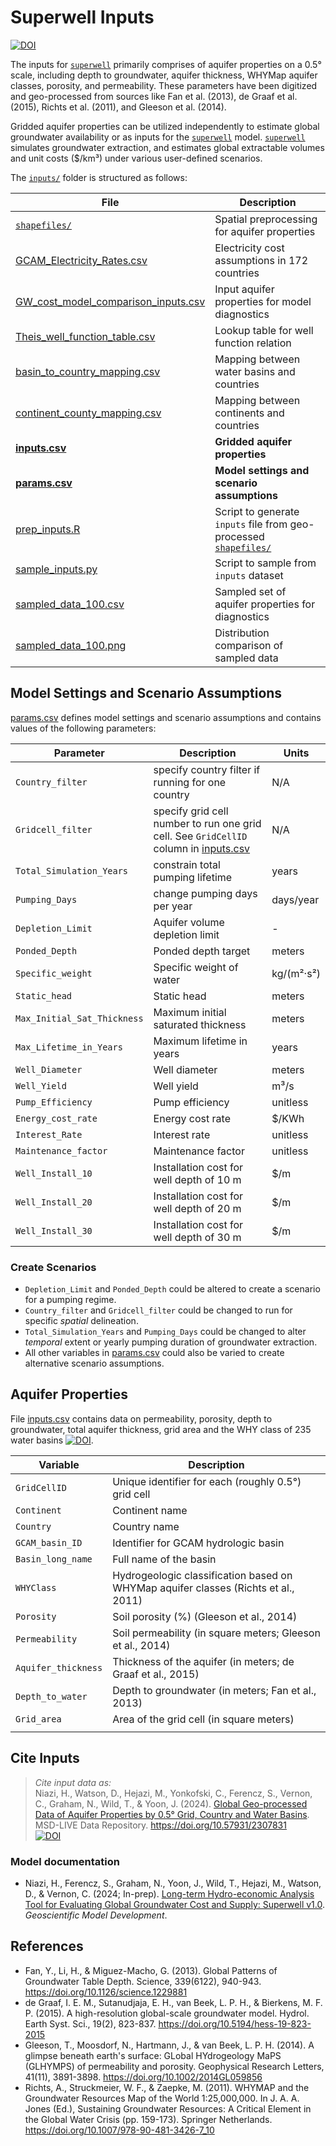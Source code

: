 # Superwell Inputs

[![DOI](https://data.msdlive.org/badge/DOI/10.57931/2307831.svg)](https://doi.org/10.57931/2307831)

The inputs for [`superwell`](https://github.com/JGCRI/superwell.git) primarily  comprises of aquifer properties on a 0.5° scale, including depth to groundwater, aquifer thickness, WHYMap aquifer classes, porosity, and permeability. These parameters have been digitized and geo-processed from sources like Fan et al. (2013), de Graaf et al. (2015), Richts et al. (2011), and Gleeson et al. (2014).

Gridded aquifer properties can be utilized independently to estimate global groundwater availability or as inputs for the [`superwell`](https://github.com/JGCRI/superwell.git) model. [`superwell`](https://github.com/JGCRI/superwell.git) simulates groundwater extraction, and estimates global extractable volumes and unit costs ($/km³) under various user-defined scenarios.

The [`inputs/`](./inputs/) folder is structured as follows:

| File                                            | Description                                           |
|-------------------------------------------------|-------------------------------------------------------|
| [`shapefiles/`](./shapefiles/)            | Spatial preprocessing for aquifer properties          |
| [GCAM_Electricity_Rates.csv](./GCAM_Electricity_Rates.csv) | Electricity cost assumptions in 172 countries         |
| [GW_cost_model_comparison_inputs.csv](./GW_cost_model_comparison_inputs.csv) | Input aquifer properties for model diagnostics        |
| [Theis_well_function_table.csv](./Theis_well_function_table.csv) | Lookup table for well function relation               |
| [basin_to_country_mapping.csv](./basin_to_country_mapping.csv) | Mapping between water basins and countries            |
| [continent_county_mapping.csv](./continent_county_mapping.csv) | Mapping between continents and countries              |
| [**inputs.csv**](./inputs.csv)                    | **Gridded aquifer properties**                            |
| [**params.csv**](./params.csv)                    | **Model settings and scenario assumptions**              |
| [prep_inputs.R](./prep_inputs.R)              | Script to generate `inputs` file from geo-processed [`shapefiles/`](./shapefiles/)          |
| [sample_inputs.py](./sample_inputs.py)        | Script to sample from `inputs` dataset    |
| [sampled_data_100.csv](./sampled_data_100.csv) | Sampled set of aquifer properties for diagnostics     |
| [sampled_data_100.png](./sampled_data_100.png) | Distribution comparison of sampled data               |

## Model Settings and Scenario Assumptions  

[params.csv](./params.csv) defines model settings and scenario assumptions and contains values of the following parameters:

| Parameter                    | Description                              | Units               |
|------------------------------ |------------------------------------------|---------------------|
| `Country_filter`             | specify country filter if running for one country                           | N/A                 |
| `Gridcell_filter`            | specify grid cell number to run one grid cell. See `GridCellID` column in [inputs.csv](./inputs.csv)                         | N/A                 |
| `Total_Simulation_Years`     | constrain total pumping lifetime                   | years               |
| `Pumping_Days`               | change pumping days per year                    | days/year           |
| `Depletion_Limit`               | Aquifer volume depletion limit                          | -              |
| `Ponded_Depth`               | Ponded depth target                         | meters              |
| `Specific_weight`            | Specific weight of water                    |  kg/(m²·s²)          |
| `Static_head`                | Static head                               | meters              |
| `Max_Initial_Sat_Thickness`  | Maximum initial saturated thickness     | meters              |
| `Max_Lifetime_in_Years`      | Maximum lifetime in years                | years               |
| `Well_Diameter`              | Well diameter                            | meters              |
| `Well_Yield`                 | Well yield                               | m³/s                |
| `Pump_Efficiency`            | Pump efficiency                          | unitless            |
| `Energy_cost_rate`           | Energy cost rate                         | $/KWh               |
| `Interest_Rate`              | Interest rate                            | unitless            |
| `Maintenance_factor`         | Maintenance factor                       | unitless            |
| `Well_Install_10`            | Installation cost for well depth of 10 m | $/m                 |
| `Well_Install_20`            | Installation cost for well depth of 20 m | $/m                 |
| `Well_Install_30`            | Installation cost for well depth of 30 m | $/m                 |

### Create Scenarios

- `Depletion_Limit` and `Ponded_Depth` could be altered to create a scenario for a pumping regime.
- `Country_filter` and `Gridcell_filter` could be changed to run for specific *spatial* delineation.
- `Total_Simulation_Years` and `Pumping_Days` could be changed to alter *temporal* extent or yearly pumping duration of groundwater extraction.
- All other variables in [params.csv](./params.csv) could also be varied to create alternative scenario assumptions.

## Aquifer Properties  

File [inputs.csv](./inputs.csv) contains data on permeability, porosity, depth to groundwater, total aquifer thickness, grid area and the WHY class of 235 water basins [![DOI](https://data.msdlive.org/badge/DOI/10.57931/2307831.svg)](https://doi.org/10.57931/2307831).

| Variable           | Description                                                 |
|-------------------- |------------------------------------------------------------|
| `GridCellID`        | Unique identifier for each (roughly 0.5°) grid cell         |
| `Continent`         | Continent name                                             |
| `Country`           | Country name                                               |
| `GCAM_basin_ID`     | Identifier for GCAM hydrologic basin                        |
| `Basin_long_name`   | Full name of the basin                                      |
| `WHYClass`          | Hydrogeologic classification based on WHYMap aquifer classes (Richts et al., 2011) |
| `Porosity`          | Soil porosity (%) (Gleeson et al., 2014)                    |
| `Permeability`      | Soil permeability (in square meters; Gleeson et al., 2014)  |
| `Aquifer_thickness` | Thickness of the aquifer (in meters; de Graaf et al., 2015) |
| `Depth_to_water`    | Depth to groundwater (in meters; Fan et al., 2013)          |
| `Grid_area`         | Area of the grid cell (in square meters)                    |
| | |

## Cite Inputs  

> *Cite input data as:* \
Niazi, H., Watson, D., Hejazi, M., Yonkofski, C., Ferencz, S., Vernon, C., Graham, N., Wild, T., & Yoon, J. (2024). [Global Geo-processed Data of Aquifer Properties by 0.5° Grid, Country and Water Basins](https://doi.org/10.57931/2307831). MSD-LIVE Data Repository. <https://doi.org/10.57931/2307831> \
[![DOI](https://data.msdlive.org/badge/DOI/10.57931/2307831.svg)](https://doi.org/10.57931/2307831)

### Model documentation

- Niazi, H., Ferencz, S., Graham, N., Yoon, J., Wild, T., Hejazi, M., Watson, D., & Vernon, C. (2024; In-prep). [Long-term Hydro-economic Analysis Tool for Evaluating Global Groundwater Cost and Supply: Superwell v1.0](https://gmd.copernicus.org/preprints/). *Geoscientific Model Development*.

## References

- Fan, Y., Li, H., & Miguez-Macho, G. (2013). Global Patterns of Groundwater Table Depth. Science, 339(6122), 940-943. <https://doi.org/10.1126/science.1229881>
- de Graaf, I. E. M., Sutanudjaja, E. H., van Beek, L. P. H., & Bierkens, M. F. P. (2015). A high-resolution global-scale groundwater model. Hydrol. Earth Syst. Sci., 19(2), 823-837. <https://doi.org/10.5194/hess-19-823-2015>
- Gleeson, T., Moosdorf, N., Hartmann, J., & van Beek, L. P. H. (2014). A glimpse beneath earth's surface: GLobal HYdrogeology MaPS (GLHYMPS) of permeability and porosity. Geophysical Research Letters, 41(11), 3891-3898. <https://doi.org/10.1002/2014GL059856>
- Richts, A., Struckmeier, W. F., & Zaepke, M. (2011). WHYMAP and the Groundwater Resources Map of the World 1:25,000,000. In J. A. A. Jones (Ed.), Sustaining Groundwater Resources: A Critical Element in the Global Water Crisis (pp. 159-173). Springer Netherlands. <https://doi.org/10.1007/978-90-481-3426-7_10>
